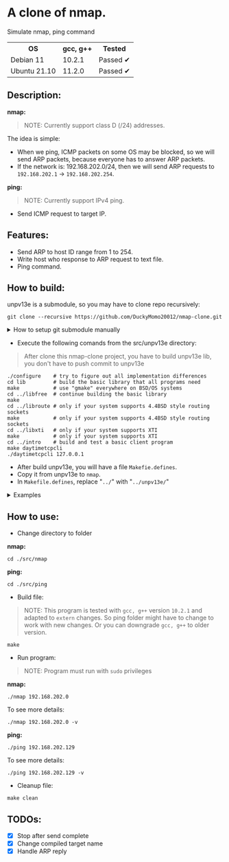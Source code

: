 # A clone of nmap.

Simulate nmap, ping command

<table>
  <tr>
    <th>OS</th>
    <th>gcc, g++</th>
    <th>Tested</th>
  </tr>
  <tr>
    <td>Debian 11</td>
    <td>10.2.1</td>
    <td>Passed ✔</td>
  </tr>
  <tr>
    <td>Ubuntu 21.10</td>
    <td>11.2.0</td>
    <td>Passed ✔</td>
  </tr>
</table>

## Description:

**nmap:**

> NOTE: Currently support class D (/24) addresses.

The idea is simple:

- When we ping, ICMP packets on some OS may be blocked, so we will send ARP packets, because
  everyone has to answer ARP packets.
- If the network is: 192.168.202.0/24, then we will send ARP requests to
  `192.168.202.1` -> `192.168.202.254`.

**ping:**

> NOTE: Currently support IPv4 ping.

- Send ICMP request to target IP.

## Features:

- Send ARP to host ID range from 1 to 254.
- Write host who response to ARP request to text file.
- Ping command.

## How to build:

unpv13e is a submodule, so you may have to clone repo recursively:

```console
git clone --recursive https://github.com/DuckyMomo20012/nmap-clone.git
```

<details>
    <summary>How to setup git submodule manually</summary>

```console
nmap-clone/src# git submodule add https://github.com/k84d/unpv13e.git unpv13e
```

</details>

- Execute the following comands from the src/unpv13e directory:

> After clone this nmap-clone project, you have to build unpv13e lib, you don't
> have to push commit to unpv13e

```
./configure    # try to figure out all implementation differences
cd lib         # build the basic library that all programs need
make           # use "gmake" everywhere on BSD/OS systems
cd ../libfree  # continue building the basic library
make
cd ../libroute # only if your system supports 4.4BSD style routing sockets
make           # only if your system supports 4.4BSD style routing sockets
cd ../libxti   # only if your system supports XTI
make           # only if your system supports XTI
cd ../intro    # build and test a basic client program
make daytimetcpcli
./daytimetcpcli 127.0.0.1
```

- After build unpv13e, you will have a file `Makefie.defines`.
- Copy it from unpv13e to `nmap`.
- In `Makefile.defines`, replace "`../`" with "`../unpv13e/`"

<details>
    <summary>Examples</summary>

CFLAGS = -I`../unpv13e/`lib -g -O2 -D_REENTRANT -Wall
LIBS = `../unpv13e/`libunp.a -lpthread
LIBS_XTI = `../unpv13e/`libunpxti.a `../unpv13e/`libunp.a -lpthread

LIBUNP_NAME = `../unpv13e/`libunp.a

LIBUNPXTI_NAME = `../unpv13e/`libunpxti.a

</details>

## How to use:

- Change directory to folder

**nmap:**

```console
cd ./src/nmap
```

**ping:**

```console
cd ./src/ping
```

- Build file:

> NOTE: This program is tested with `gcc, g++` version `10.2.1` and adapted to
> `extern` changes. So ping folder might have to change to work with new
> changes. Or you can downgrade `gcc, g++` to older version.

```console
make
```

- Run program:

> NOTE: Program must run with `sudo` privileges

**nmap:**

```console
./nmap 192.168.202.0
```

To see more details:

```console
./nmap 192.168.202.0 -v
```

**ping:**

```console
./ping 192.168.202.129
```

To see more details:

```console
./ping 192.168.202.129 -v
```

- Cleanup file:

```console
make clean
```

## TODOs:

- [x] Stop after send complete
- [x] Change compiled target name
- [x] Handle ARP reply
